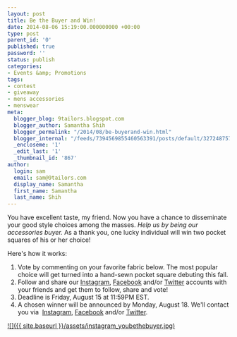```yaml
---
layout: post
title: Be the Buyer and Win!
date: 2014-08-06 15:19:00.000000000 +00:00
type: post
parent_id: '0'
published: true
password: ''
status: publish
categories:
- Events &amp; Promotions
tags:
- contest
- giveaway
- mens accessories
- menswear
meta:
  blogger_blog: 9tailors.blogspot.com
  blogger_author: Samantha Shih
  blogger_permalink: "/2014/08/be-buyerand-win.html"
  blogger_internal: "/feeds/7394569855460563391/posts/default/3272487578775676794"
  _encloseme: '1'
  _edit_last: '1'
  _thumbnail_id: '867'
author:
  login: sam
  email: sam@9tailors.com
  display_name: Samantha
  first_name: Samantha
  last_name: Shih
---
```

You have excellent taste, my friend. Now you have a chance to disseminate your good style choices among the masses. _Help us by being our accessories buyer._ As a thank you, one lucky individual will win two pocket squares of his or her choice!

Here's how it works:

1.  Vote by commenting on your favorite fabric below. The most popular choice will get turned into a hand-sewn pocket square debuting this fall.
2.  Follow and share our [Instagram](http://instagram.com/9tailors.com), [Facebook](https://www.facebook.com/9tailors) and/or [Twitter](http://twitter.com/9tailors) accounts with your friends and get them to follow, share and vote!
3.  Deadline is Friday, August 15 at 11:59PM EST.
4.  A chosen winner will be announced by Monday, August 18. We'll contact you via  [Instagram](http://instagram.com/9tailors.com), [Facebook](https://www.facebook.com/9tailors) and/or [Twitter](http://twitter.com/9tailors).

[![]({{ site.baseurl }}/assets/instagram_youbethebuyer.jpg)](http://3.bp.blogspot.com/-sLl9IVFOG3w/U-JGSJmDfFI/AAAAAAAAaHY/e-8tlW-0_kU/s1600/instagram_youbethebuyer.jpg)